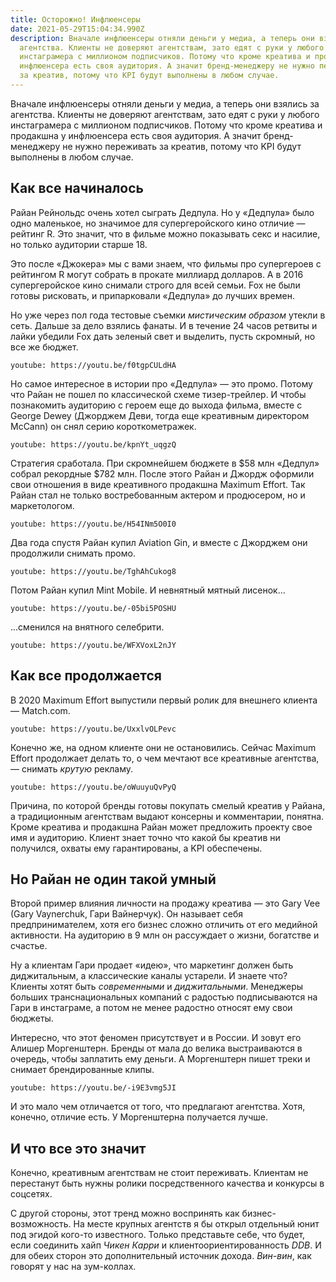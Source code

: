 ```yaml
---
title: Осторожно! Инфлюенсеры
date: 2021-05-29T15:04:34.990Z
description: Вначале инфлюенсеры отняли деньги у медиа, а теперь они взялись за
  агентства. Клиенты не доверяют агентствам, зато едят с руки у любого
  инстаграмера с миллионом подписчиков. Потому что кроме креатива и продакшна у
  инфлюенсера есть своя аудитория. А значит бренд-менеджеру не нужно переживать
  за креатив, потому что KPI будут выполнены в любом случае.
---
```

Вначале инфлюенсеры отняли деньги у медиа, а теперь они взялись за агентства. Клиенты не доверяют агентствам, зато едят с руки у любого инстаграмера с миллионом подписчиков. Потому что кроме креатива и продакшна у инфлюенсера есть своя аудитория. А значит бренд-менеджеру не нужно переживать за креатив, потому что KPI будут выполнены в любом случае.

## Как все начиналось

Райан Рейнольдс очень хотел сыграть Дедпула. Но у «Дедпула» было одно маленькое, но значимое для супергеройского кино отличие — рейтинг R. Это значит, что в фильме можно показывать секс и насилие, но только аудитории старше 18.

Это после «Джокера» мы с вами знаем, что фильмы про супергероев с рейтингом R могут собрать в прокате миллиард долларов. А в 2016  супергеройское кино снимали строго для всей семьи. Fox не были готовы рисковать, и припарковали «Дедпула» до лучших времен.

Но уже через пол года тестовые съемки *мистическим образом* утекли в сеть. Дальше за дело взялись фанаты. И в течение 24 часов ретвиты и лайки убедили Fox дать зеленый свет и выделить, пусть скромный, но все же бюджет.

`youtube: https://youtu.be/f0tgpCULdHA`

Но самое интересное в истории про «Дедпула» — это промо. Потому что Райан не пошел по классической схеме тизер-трейлер. И чтобы познакомить аудиторию с героем еще до выхода фильма, вместе с George Dewey (Джорджем Деви, тогда еще креативным директором McCann) он снял серию короткометражек.

`youtube: https://youtu.be/kpnYt_uqgzQ`

Стратегия сработала. При скромнейшем бюджете в $58 млн «Дедпул» собрал рекордные $782 млн. После этого Райан и Джордж оформили свои отношения в виде креативного продакшна Maximum Effort. Так Райан стал не только востребованным актером и продюсером, но и маркетологом.

`youtube: https://youtu.be/H54INm5O0I0`

Два года спустя Райан купил Aviation Gin, и вместе с Джорджем они продолжили снимать промо.

`youtube: https://youtu.be/TghAhCukog8`

Потом Райан купил Mint Mobile. И невнятный мятный лисенок...

`youtube: https://youtu.be/-05bi5POSHU`

...сменился на внятного селебрити.

`youtube: https://youtu.be/WFXVoxL2nJY`

## Как все продолжается

В 2020 Maximum Effort выпустили первый ролик для внешнего клиента —
Match.com.

`youtube: https://youtu.be/UxxlvOLPevc`

Конечно же, на одном клиенте они не остановились. Сейчас Maximum Effort продолжает делать то, о чем мечтают все креативные агентства, — снимать *крутую* рекламу.

`youtube: https://youtu.be/oWuuyuQvPyQ`

Причина, по которой бренды готовы покупать смелый креатив у Райана, а традиционным агентствам выдают консерны и комментарии, понятна. Кроме креатива и продакшна Райан может предложить проекту свое имя и аудиторию. Клиент знает точно что какой бы креатив ни получился, охваты ему гарантированы, а KPI обеспечены.

## Но Райан не один такой умный

Второй пример влияния личности на продажу креатива — это Gary Vee (Gary Vaynerchuk, Гари Вайнерчук). Он называет себя предпринимателем, хотя его бизнес сложно отличить от его медийной активности. На аудиторию в 9 млн он рассуждает о жизни, богатстве и счастье.

Ну а клиентам Гари продает «идею», что маркетинг должен быть диджитальным, а классические каналы устарели. И знаете что? Клиенты хотят быть *современными* и *диджитальными*. Менеджеры больших транснациональных компаний с радостью подписываются на Гари в инстаграме, а потом не менее радостно относят ему свои бюджеты.

Интересно, что этот феномен присутствует и в России. И зовут его Алишер Моргенштерн. Бренды от мала до велика выстраиваются в очередь, чтобы заплатить ему деньги. А Моргенштерн пишет треки и снимает брендированные клипы.

`youtube: https://youtu.be/-i9E3vmg5JI`

И это мало чем отличается от того, что предлагают агентства. Хотя, конечно, отличие есть. У Моргенштерна получается лучше.

## И что все это значит

Конечно, креативным агентствам не стоит переживать. Клиентам не перестанут быть нужны ролики посредственного качества и конкурсы в соцсетях.

С другой стороны, этот тренд можно воспринять как бизнес-возможность. На месте крупных агентств я бы открыл отдельный юнит под эгидой кого-то известного. Только представьте себе, что будет, если соединить хайп _Чикен Карри_ и клиентоориентированность _DDB_. И для обеих сторон это дополнительный источник дохода. _Вин-вин_, как говорят у нас на зум-коллах.